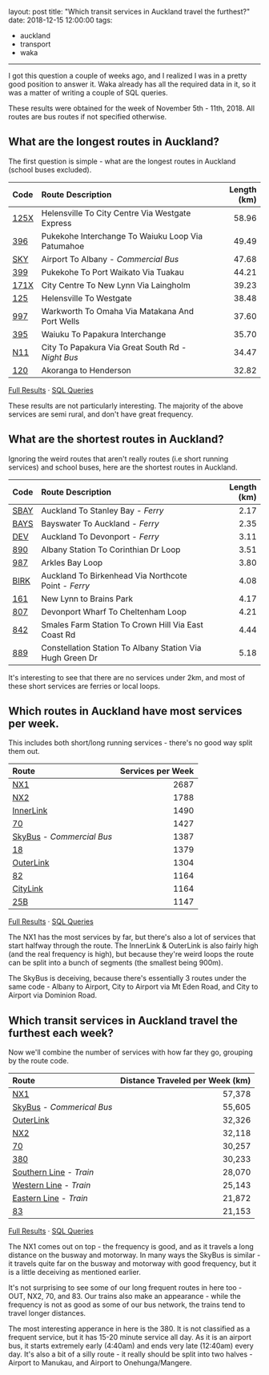 layout: post
title: "Which transit services in Auckland travel the furthest?"
date: 2018-12-15 12:00:00
tags:
- auckland
- transport
- waka
---

I got this question a couple of weeks ago, and I realized I was in a pretty good position to answer it. Waka already has all the required data in it, so it was a matter of writing a couple of SQL queries.

These results were obtained for the week of November 5th - 11th, 2018. All routes are bus routes if not specified otherwise.

## What are the longest routes in Auckland?
The first question is simple - what are the longest routes in Auckland (school buses excluded).

| Code | Route Description | Length (km) |
|:-----|:------------------|------------:|
| [125X](https://waka.app/l/nz-akl/125X) | Helensville To City Centre Via Westgate Express | 58.96 |
| [396](https://waka.app/l/nz-akl/396) | Pukekohe Interchange To Waiuku Loop Via Patumahoe | 49.49 |
| [SKY](https://waka.app/l/nz-akl/SKY) | Airport To Albany - *Commercial Bus* | 47.68 |
| [399](https://waka.app/l/nz-akl/399) | Pukekohe To Port Waikato Via Tuakau | 44.21 |
| [171X](https://waka.app/l/nz-akl/171X) | City Centre To New Lynn Via Laingholm | 39.23 |
| [125](https://waka.app/l/nz-akl/125) | Helensville To Westgate | 38.48 |
| [997](https://waka.app/l/nz-akl/997) | Warkworth To Omaha Via Matakana And Port Wells | 37.60 |
| [395](https://waka.app/l/nz-akl/395) | Waiuku To Papakura Interchange | 35.70 |
| [N11](https://waka.app/l/nz-akl/N11) | City To Papakura Via Great South Rd - *Night Bus* | 34.47 |
| [120](https://waka.app/l/nz-akl/120) | Akoranga to Henderson | 32.82 |

[Full Results](/files/aucklandservicelength/routeDistance.csv) &middot; [SQL Queries](/files/aucklandservicelength/routeDistance.sql)

These results are not particularly interesting. The majority of the above services are semi rural, and don't have great frequency.

## What are the shortest routes in Auckland?
Ignoring the weird routes that aren't really routes (i.e short running services) and school buses, here are the shortest routes in Auckland.

| Code | Route Description | Length (km) |
|:-----|:------------------|------------:|
| [SBAY](https://waka.app/l/nz-akl/SBAY) | Auckland To Stanley Bay - *Ferry* | 2.17 |
| [BAYS](https://waka.app/l/nz-akl/BAYS) | Bayswater To Auckland - *Ferry* | 2.35 |
| [DEV](https://waka.app/l/nz-akl/DEV) | Auckland To Devonport - *Ferry* | 3.11 |
| [890](https://waka.app/l/nz-akl/890) | Albany Station To Corinthian Dr Loop | 3.51 |
| [987](https://waka.app/l/nz-akl/987) | Arkles Bay Loop | 3.80 |
| [BIRK](https://waka.app/l/nz-akl/BIRK) | Auckland To Birkenhead Via Northcote Point - *Ferry* | 4.08 |
| [161](https://waka.app/l/nz-akl/161) | New Lynn to Brains Park | 4.17 |
| [807](https://waka.app/l/nz-akl/807) | Devonport Wharf To Cheltenham Loop | 4.21 |
| [842](https://waka.app/l/nz-akl/842) | Smales Farm Station To Crown Hill Via East Coast Rd | 4.44 |
| [889](https://waka.app/l/nz-akl/889) | Constellation Station To Albany Station Via Hugh Green Dr | 5.18 |

It's interesting to see that there are no services under 2km, and most of these short services are ferries or local loops.

## Which routes in Auckland have most services per week.
This includes both short/long running services - there's no good way split them out.

| Route | Services per Week |
|:------|------------------:|
| [NX1](https://waka.app/l/nz-akl/NX1) | 2687 |
| [NX2](https://waka.app/l/nz-akl/NX2) | 1788 |
| [InnerLink](https://waka.app/l/nz-akl/INN) | 1490 |
| [70](https://waka.app/l/nz-akl/70) | 1427 |
| [SkyBus](https://waka.app/l/nz-akl/SKY) - *Commercial Bus* | 1387 |
| [18](https://waka.app/l/nz-akl/18) | 1379 |
| [OuterLink](https://waka.app/l/nz-akl/OUT) | 1304 |
| [82](https://waka.app/l/nz-akl/82) | 1164 |
| [CityLink](https://waka.app/l/nz-akl/CTY) | 1164 |
| [25B](https://waka.app/l/nz-akl/25B) | 1147 |

[Full Results](/files/aucklandservicelength/servicesPerWeek.csv) &middot; [SQL Queries](/files/aucklandservicelength/servicesPerWeek.sql)

The NX1 has the most services by far, but there's also a lot of services that start halfway through the route. The InnerLink & OuterLink is also fairly high (and the real frequency is high), but because they're weird loops the route can be split into a bunch of segments (the smallest being 900m).

The SkyBus is deceiving, because there's essentially 3 routes under the same code - Albany to Airport, City to Airport via Mt Eden Road, and City to Airport via Dominion Road.

## Which transit services in Auckland travel the furthest each week?
Now we'll combine the number of services with how far they go, grouping by the route code.

| Route | Distance Traveled per Week (km) |
|:------|------------------:|
| [NX1](https://waka.app/l/nz-akl/NX1) | 57,378 |
| [SkyBus](https://waka.app/l/nz-akl/SKY) - *Commerical Bus* | 55,605 |
| [OuterLink](https://waka.app/l/nz-akl/OUT) | 32,326 |
| [NX2](https://waka.app/l/nz-akl/NX2) | 32,118 |
| [70](https://waka.app/l/nz-akl/70) | 30,257 |
| [380](https://waka.app/l/nz-akl/380) | 30,233 |
| [Southern Line](https://waka.app/l/nz-akl/STH) - *Train* | 28,070 |
| [Western Line](https://waka.app/l/nz-akl/WEST) - *Train* | 25,143 |
| [Eastern Line](https://waka.app/l/nz-akl/EAST) - *Train* | 21,872 |
| [83](https://waka.app/l/nz-akl/83) | 21,153 |

[Full Results](/files/aucklandservicelength/kmPerWeek.csv) &middot; [SQL Queries](/files/aucklandservicelength/kmPerWeek.sql)

The NX1 comes out on top - the frequency is good, and as it travels a long distance on the busway and motorway. In many ways the SkyBus is similar - it travels quite far on the busway and motorway with good frequency, but it is a little deceiving as mentioned earlier.

It's not surprising to see some of our long frequent routes in here too - OUT, NX2, 70, and 83. Our trains also make an appearance - while the frequency is not as good as some of our bus network, the trains tend to travel longer distances.

The most interesting apperance in here is the 380. It is not classified as a frequent service, but it has 15-20 minute service all day. As it is an airport bus, it starts extremely early (4:40am) and ends very late (12:40am) every day. It's also a bit of a silly route - it really should be split into two halves - Airport to Manukau, and Airport to Onehunga/Mangere.